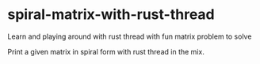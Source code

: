 # spiral-matrix-with-rust-thread
Learn and playing around with rust thread with fun matrix problem to solve

Print a given matrix in spiral form with rust thread in the mix.
